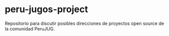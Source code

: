# peru-jugos-project
Repositorio para discutir posibles direcciones de proyectos open source de la comunidad PeruJUG.
